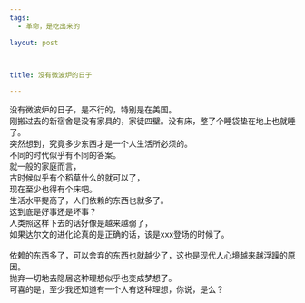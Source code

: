 ```yaml
--- 
tags: 
  - 革命，是吃出来的

layout: post



title: 没有微波炉的日子

---
```

<div id="msgcns!5F971C000415D85F!446" class="bvMsg">
<div>没有微波炉的日子，是不行的，特别是在美国。</div>
<div>刚搬过去的新宿舍是没有家具的，家徒四壁。没有床，整了个睡袋垫在地上也就睡了。</div>
<div>突然想到，究竟多少东西才是一个人生活所必须的。</div>
<div>不同的时代似乎有不同的答案。</div>
<div>就一般的家庭而言，</div>
<div>古时候似乎有个稻草什么的就可以了，</div>
<div>现在至少也得有个床吧。</div>
<div>生活水平提高了，人们依赖的东西也就多了。</div>
<div>这到底是好事还是坏事？</div>
<div>人类照这样下去的话好像是越来越弱了，</div>
<div>如果达尔文的进化论真的是正确的话，该是xxx登场的时候了。</div>
<div> </div>
<div>依赖的东西多了，可以舍弃的东西也就越少了，这也是现代人心境越来越浮躁的原因。</div>
<div>抛弃一切地去隐居这种理想似乎也变成梦想了。</div>
<div>可喜的是，至少我还知道有一个人有这种理想，你说，是么？</div>
</div>
